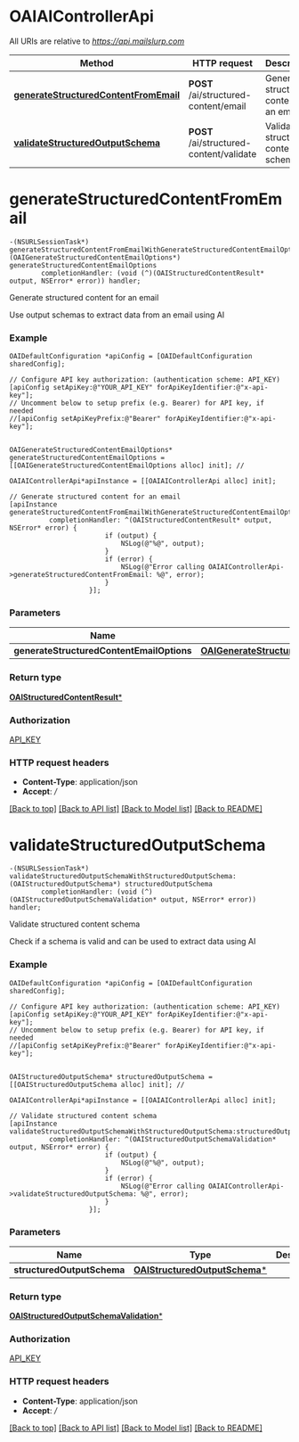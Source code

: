 # OAIAIControllerApi

All URIs are relative to *https://api.mailslurp.com*

Method | HTTP request | Description
------------- | ------------- | -------------
[**generateStructuredContentFromEmail**](OAIAIControllerApi#generatestructuredcontentfromemail) | **POST** /ai/structured-content/email | Generate structured content for an email
[**validateStructuredOutputSchema**](OAIAIControllerApi#validatestructuredoutputschema) | **POST** /ai/structured-content/validate | Validate structured content schema


# **generateStructuredContentFromEmail**
```objc
-(NSURLSessionTask*) generateStructuredContentFromEmailWithGenerateStructuredContentEmailOptions: (OAIGenerateStructuredContentEmailOptions*) generateStructuredContentEmailOptions
        completionHandler: (void (^)(OAIStructuredContentResult* output, NSError* error)) handler;
```

Generate structured content for an email

Use output schemas to extract data from an email using AI

### Example 
```objc
OAIDefaultConfiguration *apiConfig = [OAIDefaultConfiguration sharedConfig];

// Configure API key authorization: (authentication scheme: API_KEY)
[apiConfig setApiKey:@"YOUR_API_KEY" forApiKeyIdentifier:@"x-api-key"];
// Uncomment below to setup prefix (e.g. Bearer) for API key, if needed
//[apiConfig setApiKeyPrefix:@"Bearer" forApiKeyIdentifier:@"x-api-key"];


OAIGenerateStructuredContentEmailOptions* generateStructuredContentEmailOptions = [[OAIGenerateStructuredContentEmailOptions alloc] init]; // 

OAIAIControllerApi*apiInstance = [[OAIAIControllerApi alloc] init];

// Generate structured content for an email
[apiInstance generateStructuredContentFromEmailWithGenerateStructuredContentEmailOptions:generateStructuredContentEmailOptions
          completionHandler: ^(OAIStructuredContentResult* output, NSError* error) {
                        if (output) {
                            NSLog(@"%@", output);
                        }
                        if (error) {
                            NSLog(@"Error calling OAIAIControllerApi->generateStructuredContentFromEmail: %@", error);
                        }
                    }];
```

### Parameters

Name | Type | Description  | Notes
------------- | ------------- | ------------- | -------------
 **generateStructuredContentEmailOptions** | [**OAIGenerateStructuredContentEmailOptions***](OAIGenerateStructuredContentEmailOptions)|  | 

### Return type

[**OAIStructuredContentResult***](OAIStructuredContentResult)

### Authorization

[API_KEY](../README#API_KEY)

### HTTP request headers

 - **Content-Type**: application/json
 - **Accept**: */*

[[Back to top]](#) [[Back to API list]](../README#documentation-for-api-endpoints) [[Back to Model list]](../README#documentation-for-models) [[Back to README]](../README)

# **validateStructuredOutputSchema**
```objc
-(NSURLSessionTask*) validateStructuredOutputSchemaWithStructuredOutputSchema: (OAIStructuredOutputSchema*) structuredOutputSchema
        completionHandler: (void (^)(OAIStructuredOutputSchemaValidation* output, NSError* error)) handler;
```

Validate structured content schema

Check if a schema is valid and can be used to extract data using AI

### Example 
```objc
OAIDefaultConfiguration *apiConfig = [OAIDefaultConfiguration sharedConfig];

// Configure API key authorization: (authentication scheme: API_KEY)
[apiConfig setApiKey:@"YOUR_API_KEY" forApiKeyIdentifier:@"x-api-key"];
// Uncomment below to setup prefix (e.g. Bearer) for API key, if needed
//[apiConfig setApiKeyPrefix:@"Bearer" forApiKeyIdentifier:@"x-api-key"];


OAIStructuredOutputSchema* structuredOutputSchema = [[OAIStructuredOutputSchema alloc] init]; // 

OAIAIControllerApi*apiInstance = [[OAIAIControllerApi alloc] init];

// Validate structured content schema
[apiInstance validateStructuredOutputSchemaWithStructuredOutputSchema:structuredOutputSchema
          completionHandler: ^(OAIStructuredOutputSchemaValidation* output, NSError* error) {
                        if (output) {
                            NSLog(@"%@", output);
                        }
                        if (error) {
                            NSLog(@"Error calling OAIAIControllerApi->validateStructuredOutputSchema: %@", error);
                        }
                    }];
```

### Parameters

Name | Type | Description  | Notes
------------- | ------------- | ------------- | -------------
 **structuredOutputSchema** | [**OAIStructuredOutputSchema***](OAIStructuredOutputSchema)|  | 

### Return type

[**OAIStructuredOutputSchemaValidation***](OAIStructuredOutputSchemaValidation)

### Authorization

[API_KEY](../README#API_KEY)

### HTTP request headers

 - **Content-Type**: application/json
 - **Accept**: */*

[[Back to top]](#) [[Back to API list]](../README#documentation-for-api-endpoints) [[Back to Model list]](../README#documentation-for-models) [[Back to README]](../README)


